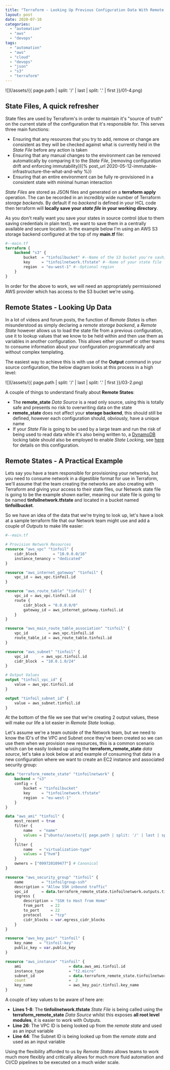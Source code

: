 ```yaml
---
title: "Terraform - Looking Up Previous Configuration Data With Remote States"
layout: post
date: 2020-07-10
categories: 
  - "automation"
  - "aws"
  - "devops"
tags: 
  - "automation"
  - "aws"
  - "cloud"
  - "devops"
  - "json"
  - "s3"
  - "terraform"
---
```


![](/assets/{{ page.path | split: '/' | last | split: '.' | first }}/01-4.png)

## State Files, A quick refresher

State files are used by Terraform's in order to maintain it's "source of truth" on the current state of the configuration that it's responsible for. This serves three main functions:

- Ensuring that any resources that you try to add, remove or change are consistent as they will be checked against what is currently held in the _State File_ before any action is taken
- Ensuring that any manual changes to the environment can be removed automatically by comparing it to the _State File_, [removing configuration drift and enforcing immutability]({% post_url 2020-05-12-immutable-infrastructure-the-what-and-why %})
- Ensuring that an entire environment can be fully re-provisioned in a consistent state with minimal human interaction

_State Files_ are stored as JSON files and generated on a **terraform apply** operation. The can be recorded in an incredibly wide number of Terraform _storage backends_. By default if no _backend_ is defined in your HCL code then terraform will **locally save your _state file_ in your working directory**.

As you don't really want you save your states in source control (due to them saving credentials in plain text), we want to save them in a centrally available and secure location. In the example below I'm using an AWS S3 storage backend configured at the top of my **main.tf** file:

```terraform
#--main.tf
terraform {
    backend "s3" {
        bucket  = "tinfoilbucket" #--Name of the S3 bucket you're savhing to
        key     = "tinfoilnetwork.tfstate" #--Name of your state file
        region  = "eu-west-1" #--Optional region
    }
}
```

In order for the above to work, we will need an appropriately permissioned AWS provider which has access to the S3 bucket we're using.

## Remote States - Looking Up Data

In a lot of videos and forum posts, the function of _Remote States_ is often misunderstood as simply declaring a _remote storage backend_, a _Remote State_ however allows us to load the state file from a previous configuration, use it to lookup values that we know to be held within and then use them as variables in another configuration. This allows either yourself or other teams to consume information about your configuration programmatically and without complex templating.

The easiest way to achieve this is with use of the **Output** command in your source configuration, the below diagram looks at this process in a high level:

![](/assets/{{ page.path | split: '/' | last | split: '.' | first }}/03-2.png)

A couple of things to understand finally about **Remote States**:

- The **remote_state** _Data Source_ is a read only source, using this is totally safe and presents no risk to overwriting data on the state
- **remote_state** does not affect your **storage backend**, this should still be defined, however each configuration should, obviously, have a unique name
- If your _State File_ is going to be used by a large team and run the risk of being used to read data while it's also being written to, a [DynamoDB](https://aws.amazon.com/dynamodb/) locking table should also be employed to enable _State Locking_, see [here](https://www.terraform.io/docs/backends/types/s3.html) for details on this configuration.

## Remote States - A Practical Example

Lets say you have a team responsible for provisioning your networks, but you need to consume network in a digestible format for use in Terraform, we'll assume that the team creating the networks are also creating with Terraform and giving your access to their state files, our Network state file is going to be the example shown earlier, meaning our state file is going to be named **tinfoilnetwork.tfstate** and located in a bucket named **tinfoilbucket**.

So we have an idea of the data that we're trying to look up, let's have a look at a sample terraform file that our Network team might use and add a couple of _Outputs_ to make life easier:

```terraform
#--main.tf

# Provision Network Resources
resource "aws_vpc" "tinfoil" {
    cidr_block       = "10.0.0.0/16"
    instance_tenancy = "dedicated"
}

resource "aws_internet_gateway" "tinfoil" {
    vpc_id = aws_vpc.tinfoil.id
}

resource "aws_route_table" "tinfoil" {
    vpc_id = aws_vpc.tinfoil.id
    route {
        cidr_block = "0.0.0.0/0"
        gateway_id = aws_internet_gateway.tinfoil.id
    }
}

resource "aws_main_route_table_association" "tinfoil" {
    vpc_id         = aws_vpc.tinfoil.id
    route_table_id = aws_route_table.tinfoil.id
}

resource "aws_subnet" "tinfoil" {
    vpc_id      = aws_vpc.tinfoil.id
    cidr_block  = "10.0.1.0/24"
}

# Output Values
output "tinfoil_vpc_id" {
    value = aws_vpc.tinfoil.id
}

output "tinfoil_subnet_id" {
    value = aws_subnet.tinfoil.id
}
```

At the bottom of the file we see that we're creating 2 output values, these will make our life a lot easier in _Remote State_ lookup.

Let's assume we're a team outside of the Network team, but we need to know the ID's of the VPC and Subnet once they've been created so we can use them when we provision new resources, this is a common scenario which can be easily looked up using the **terraform_remote_state** _data source_, let's take a look below at and example of consuming that data in a new configuration where we want to create an EC2 instance and associated security group:

```terraform
data "terraform_remote_state" "tinfoilnetwork" {
    backend = "s3"
    config = {
        bucket = "tinfoilbucket"
        key     = "tinfoilnetwork.tfstate"
        region  = "eu-west-1"
    }
}

data "aws_ami" "tinfoil" {
    most_recent = true
    filter {
        name   = "name"
        values = ["ubuntu//assets/{{ page.path | split: '/' | last | split: '.' | first }}/hvm-ssd/ubuntu-xenial-16.04-amd64-server-*"]
    }
    filter {
        name   = "virtualization-type"
        values = ["hvm"]
    }
    owners = ["099720109477"] # Canonical
}

resource "aws_security_group" "tinfoil" {
    name        = "tinfoilgroup-ssh"
    description = "Allow SSH inbound traffic"
    vpc_id      = data.terraform_remote_state.tinfoilnetwork.outputs.tinfoil_vpc_id
    ingress {
        description = "SSH to Host from Home"
        from_port   = 22
        to_port     = 22
        protocol    = "tcp"
        cidr_blocks = var.egress_cidr_blocks
    }
}

resource "aws_key_pair" "tinfoil" {
    key_name   = "tinfoil-key"
    public_key = var.public_key
}

resource "aws_instance" "tinfoil" {
    ami                     = data.aws_ami.tinfoil.id
    instance_type           = "t2.micro"
    subnet_id               = data.terraform_remote_state.tinfoilnetwork.outputs.tinfoil_subnet_id
    count                   =  2
    key_name                = aws_key_pair.tinfoil.key_name
}
```

A couple of key values to be aware of here are:

- **Lines 1-8**: The **tinfoilnetwork.tfstate** _State File_ is being called using the **terraform_remote_state** _Data Source_ whilst this exposes **all root level modules**, it is easier to work with Outputs.
- **Line 26**: The VPC ID is being looked up from the _remote state_ and used as an input variable
- **Line 44**: The Subnet ID is being looked up from the _remote state_ and used as an input variable

Using the flexibility afforded to us by _Remote States_ allows teams to work much more flexibly and critically allows for much more fluid automation and CI/CD pipelines to be executed on a much wider scale.
